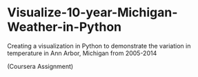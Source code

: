 # Visualize-10-year-Michigan-Weather-in-Python
Creating a visualization in Python to demonstrate the variation in temperature in Ann Arbor, Michigan from 2005-2014

(Coursera Assignment)
